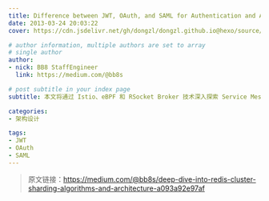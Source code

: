 ```yaml
---
title: Difference between JWT, OAuth, and SAML for Authentication and Authorization in Web Apps?
date: 2013-03-24 20:03:22
cover: https://cdn.jsdelivr.net/gh/dongzl/dongzl.github.io@hexo/source/images/cover/redis_study.png

# author information, multiple authors are set to array
# single author
author:
- nick: BB8 StaffEngineer
  link: https://medium.com/@bb8s

# post subtitle in your index page
subtitle: 本文将通过 Istio、eBPF 和 RSocket Broker 技术深入探索 Service Mesh 解决方案。

categories:
- 架构设计

tags:
- JWT
- OAuth
- SAML
---
```


> 原文链接：https://medium.com/@bb8s/deep-dive-into-redis-cluster-sharding-algorithms-and-architecture-a093a92e97af
